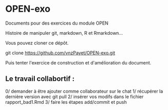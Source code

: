 # OPEN-exo
Documents pour des exercices du module OPEN

Histoire de manipuler git, markdown, R et Rmarkdown...

Vous pouvez cloner ce dépôt. 

git clone https://github.com/vnzPayet/OPEN-exo.git

Puis tenter l'exercice de construction et d'amélioration du document.

## Le travail collabortif :
   
   0/ demander à être ajouter comme collaborateur sur le chat
   1/ récupérer la dernière version avec git pull
   2/ insérer vos modifs dans le fichier rapport_bad1.Rmd
   3/ faire les étapes add/commit et push
   
